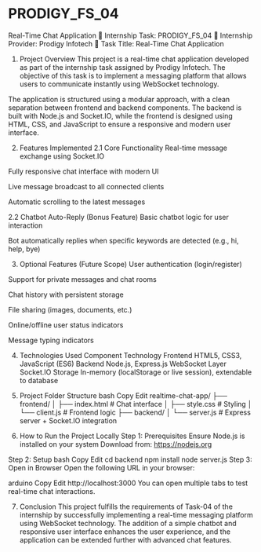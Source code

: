 # PRODIGY_FS_04
Real-Time Chat Application
🔹 Internship Task: PRODIGY_FS_04
🔹 Internship Provider: Prodigy Infotech
🔹 Task Title: Real-Time Chat Application
1. Project Overview
This project is a real-time chat application developed as part of the internship task assigned by Prodigy Infotech. The objective of this task is to implement a messaging platform that allows users to communicate instantly using WebSocket technology.

The application is structured using a modular approach, with a clean separation between frontend and backend components. The backend is built with Node.js and Socket.IO, while the frontend is designed using HTML, CSS, and JavaScript to ensure a responsive and modern user interface.

2. Features Implemented
2.1 Core Functionality
Real-time message exchange using Socket.IO

Fully responsive chat interface with modern UI

Live message broadcast to all connected clients

Automatic scrolling to the latest messages

2.2 Chatbot Auto-Reply (Bonus Feature)
Basic chatbot logic for user interaction

Bot automatically replies when specific keywords are detected (e.g., hi, help, bye)

3. Optional Features (Future Scope)
User authentication (login/register)

Support for private messages and chat rooms

Chat history with persistent storage

File sharing (images, documents, etc.)

Online/offline user status indicators

Message typing indicators

4. Technologies Used
Component	Technology
Frontend	HTML5, CSS3, JavaScript (ES6)
Backend	Node.js, Express.js
WebSocket Layer	Socket.IO
Storage	In-memory (localStorage or live session), extendable to database

5. Project Folder Structure
bash
Copy
Edit
realtime-chat-app/
├── frontend/
│   ├── index.html       # Chat interface
│   ├── style.css        # Styling
│   └── client.js        # Frontend logic
├── backend/
│   └── server.js        # Express server + Socket.IO integration
6. How to Run the Project Locally
Step 1: Prerequisites
Ensure Node.js is installed on your system
Download from: https://nodejs.org

Step 2: Setup
bash
Copy
Edit
cd backend
npm install
node server.js
Step 3: Open in Browser
Open the following URL in your browser:

arduino
Copy
Edit
http://localhost:3000
You can open multiple tabs to test real-time chat interactions.

7. Conclusion
This project fulfills the requirements of Task-04 of the internship by successfully implementing a real-time messaging platform using WebSocket technology. The addition of a simple chatbot and responsive user interface enhances the user experience, and the application can be extended further with advanced chat features.
